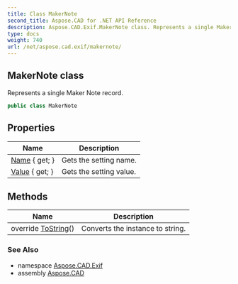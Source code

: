 ```yaml
---
title: Class MakerNote
second_title: Aspose.CAD for .NET API Reference
description: Aspose.CAD.Exif.MakerNote class. Represents a single Maker Note record
type: docs
weight: 740
url: /net/aspose.cad.exif/makernote/
---
```

## MakerNote class

Represents a single Maker Note record.

```csharp
public class MakerNote
```

## Properties

| Name | Description |
| --- | --- |
| [Name](../../aspose.cad.exif/makernote/name/) { get; } | Gets the setting name. |
| [Value](../../aspose.cad.exif/makernote/value/) { get; } | Gets the setting value. |

## Methods

| Name | Description |
| --- | --- |
| override [ToString](../../aspose.cad.exif/makernote/tostring/)() | Converts the instance to string. |

### See Also

* namespace [Aspose.CAD.Exif](../../aspose.cad.exif/)
* assembly [Aspose.CAD](../../)


